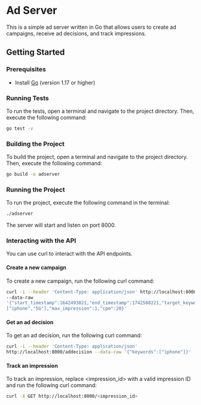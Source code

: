 # Ad Server

This is a simple ad server written in Go that allows users to create ad campaigns, receive ad decisions, and track impressions.

## Getting Started

### Prerequisites

- Install [Go](https://golang.org/doc/install) (version 1.17 or higher)

### Running Tests

To run the tests, open a terminal and navigate to the project directory. Then, execute the following command:

```sh
go test -v
```

### Building the Project

To build the project, open a terminal and navigate to the project directory. Then, execute the following command:

```sh
go build -o adserver
```

### Running the Project

To run the project, execute the following command in the terminal:

```sh
./adserver
```

The server will start and listen on port 8000.

### Interacting with the API

You can use curl to interact with the API endpoints.

#### Create a new campaign

To create a new campaign, run the following curl command:

```sh
curl -i --header 'Content-Type: application/json' http://localhost:8000/campaign
--data-raw
'{"start_timestamp":1642493821,"end_timestamp":1742580221,"target_keywords":
["iphone","5G"],"max_impression":1,"cpm":20}'
```

#### Get an ad decision

To get an ad decision, run the following curl command:

```sh
curl -i --header 'Content-Type: application/json'
http://localhost:8000/addecision --data-raw '{"keywords":["iphone"]}'
```

#### Track an impression

To track an impression, replace <impression_id> with a valid impression ID and run the following curl command:

```sh
curl -X GET http://localhost:8000/<impression_id>
```
